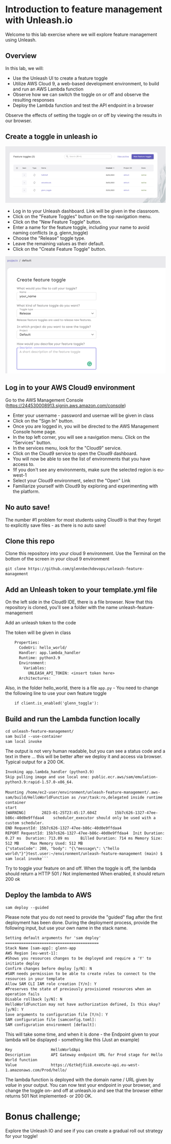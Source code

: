 # Introduction to feature management with Unleash.io

Welcome to this lab exercise where we will explore feature management using Unleash.

## Overview

In this lab, we will:

* Use the Unleash UI to create a feature toggle
* Utilize AWS Cloud 9, a web-based development environment, to build and run an AWS Lambda function
* Observe how we can switch the toggle on or off and observe the resulting responses
* Deploy the Lambda function and test the API endpoint in a browser

Observe the effects of setting the toggle on or off by viewing the results in our browser.


## Create a toggle in unleash io

![Alt text](img/newtoggle.png "a title")

* Log in to your Unleash dashboard. Link will be given in the classroom.
* Click on the "Feature Toggles" button on the top navigation menu.
* Click on the "New Feature Toggle" button.
* Enter a name for the feature toggle, including your name to avoid naming conflicts (e.g. glenn_toggle)
* Choose the "Release" toggle type.
* Leave the remaining values as their default.
* Click on the "Create Feature Toggle" button.

![Alt text](img/toggledetails.png "a title")

## Log in to your AWS Cloud9  environment 

Go to the AWS Management Console (https://244530008913.signin.aws.amazon.com/console) 

* Enter your username - password and usernae will be given in class
* Click on the "Sign In" button.
* Once you are logged in, you will be directed to the AWS Management Console home page.
* In the top left corner, you will see a navigation menu. Click on the "Services" button.
* In the services menu, look for the "Cloud9" service.
* Click on the Cloud9 service to open the Cloud9 dashboard.
* You will now be able to see the list of environments that you have access to.
* !If you don't see any environments, make sure the selected region is eu-west-1
* Select your Cloud9 environment, select the "Open" Link 
* Familiarize yourself with Cloud9 by exploring and experimenting with the platform.

## No auto save! 

The number #1 problem for most students using Cloud9 is that they forget to explicitly save files  - as there is no auto save!

## Clone this repo

Clone this repository into your cloud 9 environment. Use the Terminal on the bottom of the screen in your cloud 9 environment 

```text
git clone https://github.com/glennbechdevops/unleash-feature-management
```

## Add an Unleash token to your template.yml file 

On the left side in the Cloud9 IDE, there is a file browser. Now that this repository is cloned, you'll see a folder with the name 
unleash-feature-management

Add an unleash token to the code 

The token will be given in class

````text
    Properties:
      CodeUri: hello_world/
      Handler: app.lambda_handler
      Runtime: python3.9
      Environment:
        Variables:
          UNLEASH_API_TOKEN: <insert token here>
      Architectures:
````

Also, in the folder hello_world, there is a file ```app.py``` - You need to change the following line to use your own feature toggle  

```shell
    if client.is_enabled('glenn_toggle'):
```

## Build and run the Lambda function locally 

```shell
cd unleash-feature-management/
sam build --use-container
sam local invoke
```

The output is not very human readable, but you can see a status code and a text in there ... this will be better after we deploy it and access via browser. 
Typical output for a 200 OK.

```text
Invoking app.lambda_handler (python3.9)
Skip pulling image and use local one: public.ecr.aws/sam/emulation-python3.9:rapid-1.57.0-x86_64.

Mounting /home/ec2-user/environment/unleash-feature-management/.aws-sam/build/HelloWorldFunction as /var/task:ro,delegated inside runtime container
start
[WARNING]       2023-01-25T23:45:17.604Z        15b7c626-1327-47ee-b86c-40d0e9ffdaa4    scheduler_executor should only be used with a custom scheduler.
END RequestId: 15b7c626-1327-47ee-b86c-40d0e9ffdaa4
REPORT RequestId: 15b7c626-1327-47ee-b86c-40d0e9ffdaa4  Init Duration: 0.27 ms  Duration: 713.09 ms     Billed Duration: 714 ms Memory Size: 512 MB     Max Memory Used: 512 MB
{"statusCode": 200, "body": "{\"message\": \"hello world\"}"}test.user:~/environment/unleash-feature-management (main) $ sam local invoke```
```

Try to toggle your feature on and off. When the toggle is off, the lambda should return a HTTP 501 / Not implemented
When enabled, it should return 200 ok


## Deploy the lambda to AWS
```shell
sam deploy --guided
```

Please note that you do not need to provide the "guided" flag after the first deployment has been done. During the deployment process, provide the following input, but use your own name in the stack name.

```
Setting default arguments for 'sam deploy'
=========================================
Stack Name [sam-app]: glenn-app
AWS Region [eu-west-1]:
#Shows you resources changes to be deployed and require a 'Y' to initiate deploy
Confirm changes before deploy [y/N]: N
#SAM needs permission to be able to create roles to connect to the resources in your template
Allow SAM CLI IAM role creation [Y/n]: Y
#Preserves the state of previously provisioned resources when an operation fails
Disable rollback [y/N]: N
HelloWorldFunction may not have authorization defined, Is this okay? [y/N]: Y
Save arguments to configuration file [Y/n]: Y
SAM configuration file [samconfig.toml]:
SAM configuration environment [default]:
```

This will take some time, and when it is done - the Endpoint given to your lambda will be displayed - something like this (Just an example)
```shell
Key                 HelloWorldApi                                                                                                                                                                                                         
Description         API Gateway endpoint URL for Prod stage for Hello World function                                                                                                                                                      
Value               https://6ztkdjfii8.execute-api.eu-west-1.amazonaws.com/Prod/hello/    
```

The lambda function is deployed with the domain name / URL given by *value* in your output.
You can now test your endpoint in your browser, and change the toggle on- and off at unleash.io and see that the browser either returns 
501 Not implemented- or 200 OK. 

# Bonus challenge; 

Explore the Unleash IO and see if you can create a gradual roll out strategy for your toggle! 
